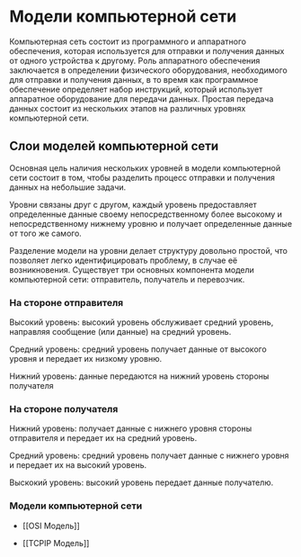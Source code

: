 # Модели компьютерной сети

Компьютерная сеть состоит из программного и аппаратного обеспечения, которая используется для отправки и получения данных от одного устройства к другому. Роль аппаратного обеспечения заключается в определении физического оборудования, необходимого для отправки и получения данных, в то время как программное обеспечение определяет набор инструкций, который использует аппаратное оборудование для передачи данных. Простая передача данных состоит из нескольких этапов на различных уровнях компьютерной сети.

## Слои моделей компьютерной сети

Основная цель наличия нескольких уровней в модели компьютерной сети состоит в том, чтобы разделить процесс отправки и получения данных на небольшие задачи.

Уровни связаны друг с другом, каждый уровень предоставляет определенные данные своему непосредственному более высокому и непосредственному нижнему уровню и получает определенные данные от того же самого.

Разделение модели на уровни делает структуру довольно простой, что позволяет легко идентифицировать проблему, в случае её возникновения. Существует три основных компонента модели компьютерной сети: отправитель, получатель и перевозчик.

### На стороне отправителя

Высокий уровень: высокий уровень обслуживает средний уровень, направляя сообщение (или данные) на средний уровень.

Средний уровень: средний уровень получает данные от высокого уровня и передает их низкому уровню.

Нижний уровень: данные передаются на нижний уровень стороны получателя

### На стороне получателя

Нижний уровень: получает данные с нижнего уровня стороны отправителя и передает их на средний уровень.

Средний уровень: средний уровень получает данные с нижнего уровня и передает их на высокий уровень.

Выскокий уровень: высокий уровень передает данные получателю.

### Модели компьютерной сети

- [[OSI Модель]]

- [[TCPIP Модель]]